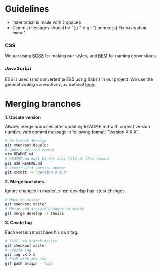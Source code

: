 # Guidelines

- Indentation is made with 2 spaces.
- Commit messages should be "[<scope>:<language>] <message>", e.g.: "[menu:css] Fix navigation menu"

### CSS

We are using [SCSS](http://sass-lang.com/) for making our styles, and [BEM](https://en.bem.info/) for naming conventions.

### JavaScript

ES6 is used (and converted to ES5 using Babel) in our project. We use the general coding conventions, as defined [here](http://www.w3schools.com/js/js_conventions.asp).

# Merging branches

**1. Update version**

Always merge branches after updating README.md with correct version number, with commit message in following format: "Version X.X.X".

```sh
# On branch develop
git checkout develop
# Update version number
vim README.md
# README.md must be the only file in this commit
git add README.md
# Commit with version number
git commit -m "Version X.X.X"
```

**2. Merge branches**

Ignore changes in master, since develop has latest changes.

```sh
# Move to master
git checkout master
# Merge and discard changes in master
git merge develop -X theirs
```

**3. Create tag**

Each version must have his own tag.

```sh
# Still on branch master
git checkout master
# Create tag
git tag vX.X.X
# Push with new tag
git push origin --tags
```

